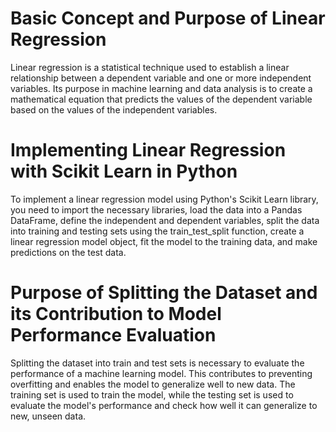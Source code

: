 # Basic Concept and Purpose of Linear Regression

Linear regression is a statistical technique used to establish a linear relationship between a dependent variable and one or more independent variables. Its purpose in machine learning and data analysis is to create a mathematical equation that predicts the values of the dependent variable based on the values of the independent variables.

# Implementing Linear Regression with Scikit Learn in Python

To implement a linear regression model using Python's Scikit Learn library, you need to import the necessary libraries, load the data into a Pandas DataFrame, define the independent and dependent variables, split the data into training and testing sets using the train_test_split function, create a linear regression model object, fit the model to the training data, and make predictions on the test data.

# Purpose of Splitting the Dataset and its Contribution to Model Performance Evaluation

Splitting the dataset into train and test sets is necessary to evaluate the performance of a machine learning model. This contributes to preventing overfitting and enables the model to generalize well to new data. The training set is used to train the model, while the testing set is used to evaluate the model's performance and check how well it can generalize to new, unseen data.